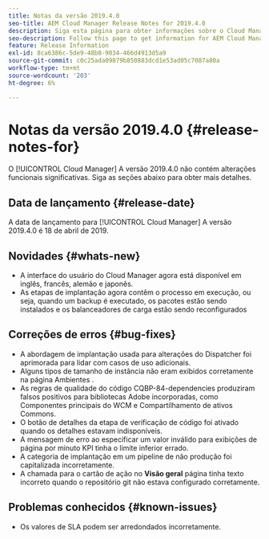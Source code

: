 ```yaml
---
title: Notas da versão 2019.4.0
seo-title: AEM Cloud Manager Release Notes for 2019.4.0
description: Siga esta página para obter informações sobre o Cloud Manager Versão 2019.4.0.
seo-description: Follow this page to get information for AEM Cloud Manager Release 2019.4.0.
feature: Release Information
exl-id: 8ca6386c-5de9-48b8-9034-466d4913d5a9
source-git-commit: c0c25ada09879b850883dcd1e53ad05c7087a80a
workflow-type: tm+mt
source-wordcount: '203'
ht-degree: 6%

---
```


# Notas da versão 2019.4.0 {#release-notes-for}

O [!UICONTROL Cloud Manager] A versão 2019.4.0 não contém alterações funcionais significativas. Siga as seções abaixo para obter mais detalhes.

## Data de lançamento {#release-date}

A data de lançamento para [!UICONTROL Cloud Manager] A versão 2019.4.0 é 18 de abril de 2019.

## Novidades {#whats-new}

* A interface do usuário do Cloud Manager agora está disponível em inglês, francês, alemão e japonês.
* As etapas de implantação agora contêm o processo em execução, ou seja, quando um backup é executado, os pacotes estão sendo instalados e os balanceadores de carga estão sendo reconfigurados

## Correções de erros {#bug-fixes}

* A abordagem de implantação usada para alterações do Dispatcher foi aprimorada para lidar com casos de uso adicionais.
* Alguns tipos de tamanho de instância não eram exibidos corretamente na página Ambientes .
* As regras de qualidade do código CQBP-84-dependencies produziram falsos positivos para bibliotecas Adobe incorporadas, como Componentes principais do WCM e Compartilhamento de ativos Commons.
* O botão de detalhes da etapa de verificação de código foi ativado quando os detalhes estavam indisponíveis.
* A mensagem de erro ao especificar um valor inválido para exibições de página por minuto KPI tinha o limite inferior errado.
* A categoria de implantação em um pipeline de não produção foi capitalizada incorretamente.
* A chamada para o cartão de ação no **Visão geral** página tinha texto incorreto quando o repositório git não estava configurado corretamente.

## Problemas conhecidos {#known-issues}

* Os valores de SLA podem ser arredondados incorretamente.

